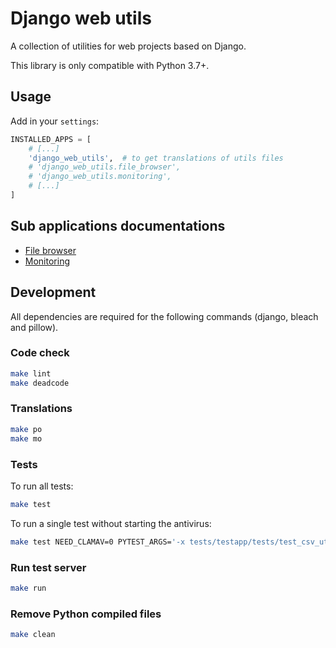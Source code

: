 # Django web utils

A collection of utilities for web projects based on Django.

This library is only compatible with Python 3.7+.


## Usage

Add in your `settings`:

``` python
INSTALLED_APPS = [
    # [...]
    'django_web_utils',  # to get translations of utils files
    # 'django_web_utils.file_browser',
    # 'django_web_utils.monitoring',
    # [...]
]
```


## Sub applications documentations

* [File browser](/django_web_utils/file_browser/README.md)
* [Monitoring](/django_web_utils/monitoring/README.md)


## Development

All dependencies are required for the following commands (django, bleach and pillow).

### Code check

``` bash
make lint
make deadcode
```

### Translations

``` bash
make po
make mo
```

### Tests

To run all tests:

``` bash
make test
```

To run a single test without starting the antivirus:

``` bash
make test NEED_CLAMAV=0 PYTEST_ARGS='-x tests/testapp/tests/test_csv_utils.py'
```

### Run test server

``` bash
make run
```

### Remove Python compiled files

``` bash
make clean
```
